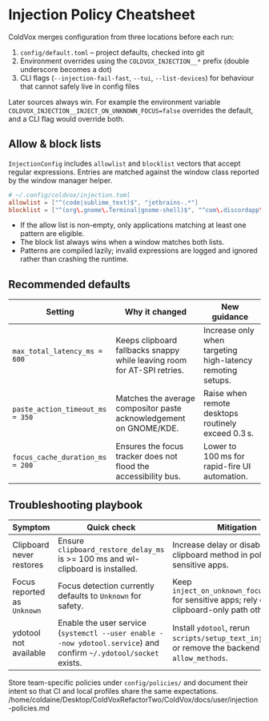 # Injection Policy Cheatsheet

ColdVox merges configuration from three locations before each run:

1. `config/default.toml` – project defaults, checked into git
2. Environment overrides using the `COLDVOX_INJECTION__*` prefix (double underscore becomes a dot)
3. CLI flags (`--injection-fail-fast`, `--tui`, `--list-devices`) for behaviour that cannot safely live in config files

Later sources always win. For example the environment variable
`COLDVOX_INJECTION__INJECT_ON_UNKNOWN_FOCUS=false` overrides the default, and a CLI flag would override both.

## Allow & block lists

`InjectionConfig` includes `allowlist` and `blocklist` vectors that accept regular expressions. Entries are matched against the
window class reported by the window manager helper.

```toml
# ~/.config/coldvox/injection.toml
allowlist = ["^(code|sublime_text)$", "jetbrains-.*"]
blocklist = ["^(org\.gnome\.Terminal|gnome-shell)$", "^com\.discordapp\.Discord$"]
```

* If the allow list is non-empty, only applications matching at least one pattern are eligible.
* The block list always wins when a window matches both lists.
* Patterns are compiled lazily; invalid expressions are logged and ignored rather than crashing the runtime.

## Recommended defaults

| Setting | Why it changed | New guidance |
| --- | --- | --- |
| `max_total_latency_ms = 600` | Keeps clipboard fallbacks snappy while leaving room for AT-SPI retries. | Increase only when targeting high-latency remoting setups. |
| `paste_action_timeout_ms = 350` | Matches the average compositor paste acknowledgement on GNOME/KDE. | Raise when remote desktops routinely exceed 0.3 s. |
| `focus_cache_duration_ms = 200` | Ensures the focus tracker does not flood the accessibility bus. | Lower to 100 ms for rapid-fire UI automation. |

## Troubleshooting playbook

| Symptom | Quick check | Mitigation |
| --- | --- | --- |
| Clipboard never restores | Ensure `clipboard_restore_delay_ms` is >= 100 ms and wl-clipboard is installed. | Increase delay or disable clipboard method in policy for sensitive apps. |
| Focus reported as `Unknown` | Focus detection currently defaults to `Unknown` for safety. | Keep `inject_on_unknown_focus=false` for sensitive apps; rely on clipboard-only path otherwise. |
| ydotool not available | Enable the user service (`systemctl --user enable --now ydotool.service`) and confirm `~/.ydotool/socket` exists. | Install `ydotool`, rerun `scripts/setup_text_injection.sh`, or remove the backend from `allow_methods`. |

Store team-specific policies under `config/policies/` and document their intent so that CI and local profiles share the same
expectations.</content>
<parameter name="filePath">/home/coldaine/Desktop/ColdVoxRefactorTwo/ColdVox/docs/user/injection-policies.md
